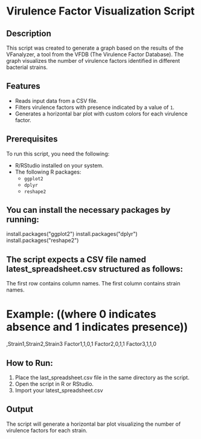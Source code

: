 # Virulence Factor Visualization Script

## Description
This script was created to generate a graph based on the results of the VFanalyzer, a tool from the VFDB (The Virulence Factor Database). 
The graph visualizes the number of virulence factors identified in different bacterial strains.

## Features
- Reads input data from a CSV file.
- Filters virulence factors with presence indicated by a value of `1`.
- Generates a horizontal bar plot with custom colors for each virulence factor.

## Prerequisites
To run this script, you need the following:
- R/RStudio installed on your system.
- The following R packages:
  - `ggplot2`
  - `dplyr`
  - `reshape2`

## You can install the necessary packages by running:

install.packages("ggplot2")
install.packages("dplyr")
install.packages("reshape2")

## The script expects a CSV file named latest_spreadsheet.csv structured as follows:

The first row contains column names.
The first column contains strain names.

# Example: ((where 0 indicates absence and 1 indicates presence))

,Strain1,Strain2,Strain3
Factor1,1,0,1
Factor2,0,1,1
Factor3,1,1,0

## How to Run: 
1. Place the last_spreadsheet.csv file in the same directory as the script.
2. Open the script in R or RStudio.
3. Import your latest_spreadsheet.csv

## Output
The script will generate a horizontal bar plot visualizing the number of virulence factors for each strain.
